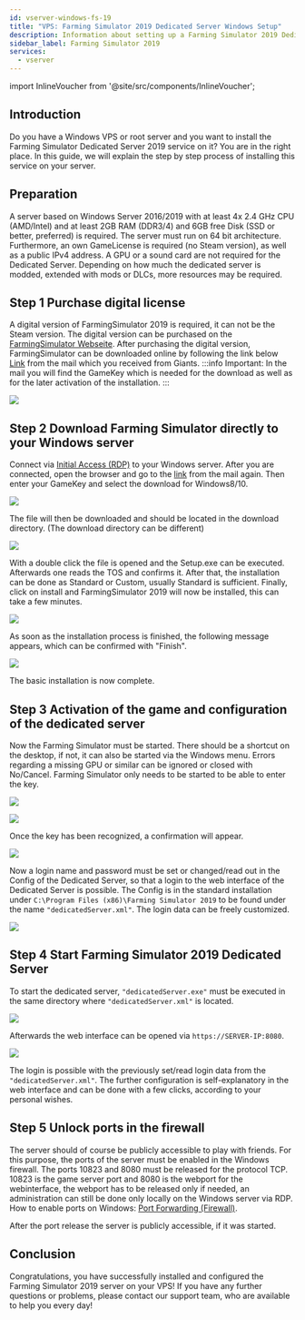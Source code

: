```yaml
---
id: vserver-windows-fs-19
title: "VPS: Farming Simulator 2019 Dedicated Server Windows Setup"
description: Information about setting up a Farming Simulator 2019 Dedicated Server on a Windows VPS from ZAP-Hosting - ZAP-Hosting.com documentation
sidebar_label: Farming Simulator 2019
services:
  - vserver
---
```


import InlineVoucher from '@site/src/components/InlineVoucher';

## Introduction

Do you have a Windows VPS or root server and you want to install the Farming Simulator Dedicated Server 2019 service on it? You are in the right place. In this guide, we will explain the step by step process of installing this service on your server.
<InlineVoucher />

## Preparation

A server based on Windows Server 2016/2019 with at least 4x 2.4 GHz CPU (AMD/Intel) and at least 2GB RAM (DDR3/4) and 6GB free Disk (SSD or better, preferred) is required. The server must run on 64 bit architecture. 
Furthermore, an own GameLicense is required (no Steam version), as well as a public IPv4 address. A GPU or a sound card are not required for the Dedicated Server. 
Depending on how much the dedicated server is modded, extended with mods or DLCs, more resources may be required. 


## Step 1 Purchase digital license

A digital version of FarmingSimulator 2019 is required, it can not be the Steam version.
The digital version can be purchased on the [FarmingSimulator Webseite](https://www.farming-simulator.com/buy-now.php?lang=de&country=de&platform=pcdigital).
After purchasing the digital version, FarmingSimulator can be downloaded online by following the link below [Link](https://eshop.giants-software.com/downloads.php) from the mail which you received from Giants.
:::info
Important: In the mail you will find the GameKey which is needed for the download as well as for the later activation of the installation. 
:::

![](https://screensaver01.zap-hosting.com/index.php/s/bR9YqJ5xXFwaWky/preview)

## Step 2 Download Farming Simulator directly to your Windows server

Connect via [Initial Access (RDP)](vserver-windows-userdp.md) to your Windows server. After you are connected, open the browser and go to the [link](https://eshop.giants-software.com/downloads.php) from the mail again. Then enter your GameKey and select the download for Windows8/10. 

![](https://screensaver01.zap-hosting.com/index.php/s/YaSo85pefHf5r5n/preview)

The file will then be downloaded and should be located in the download directory. (The download directory can be different)

![](https://screensaver01.zap-hosting.com/index.php/s/2nPDeWB97FXoFer/preview)

With a double click the file is opened and the Setup.exe can be executed.
Afterwards one reads the TOS and confirms it. After that, the installation can be done as Standard or Custom, usually Standard is sufficient. 
Finally, click on install and FarmingSimulator 2019 will now be installed, this can take a few minutes. 

![](https://screensaver01.zap-hosting.com/index.php/s/agaffABodEkxrse/preview)

As soon as the installation process is finished, the following message appears, which can be confirmed with "Finish". 

![](https://screensaver01.zap-hosting.com/index.php/s/48n27oNSxe2srRN/preview)

The basic installation is now complete. 

## Step 3 Activation of the game and configuration of the dedicated server

Now the Farming Simulator must be started. There should be a shortcut on the desktop, if not, it can also be started via the Windows menu. 
Errors regarding a missing GPU or similar can be ignored or closed with No/Cancel. Farming Simulator only needs to be started to be able to enter the key. 

![](https://screensaver01.zap-hosting.com/index.php/s/CK6izaPpk7JLi67/preview)

![](https://screensaver01.zap-hosting.com/index.php/s/9Jc4oE3t43em4nf/preview)

Once the key has been recognized, a confirmation will appear. 

![](https://screensaver01.zap-hosting.com/index.php/s/jPqAggmfjQjxgei/preview)

Now a login name and password must be set or changed/read out in the Config of the Dedicated Server, so that a login to the web interface of the Dedicated Server is possible. 
The Config is in the standard installation under 
`C:\Program Files (x86)\Farming Simulator 2019` to be found under the name `"dedicatedServer.xml"`. 
The login data can be freely customized. 

![](https://screensaver01.zap-hosting.com/index.php/s/wDcfAgymENcJ3Aa/preview)

## Step 4 Start Farming Simulator 2019 Dedicated Server

To start the dedicated server, `"dedicatedServer.exe"` must be executed in the same directory where `"dedicatedServer.xml"` is located.

![](https://screensaver01.zap-hosting.com/index.php/s/5YGepFzoR9bHAcF/preview)

Afterwards the web interface can be opened via `https://SERVER-IP:8080`. 

![](https://screensaver01.zap-hosting.com/index.php/s/Dfz7c35dpzPS9NK/preview)

The login is possible with the previously set/read login data from the `"dedicatedServer.xml"`. 
The further configuration is self-explanatory in the web interface and can be done with a few clicks, according to your personal wishes. 

## Step 5 Unlock ports in the firewall

The server should of course be publicly accessible to play with friends. For this purpose, the ports of the server must be enabled in the Windows firewall. The ports 10823 and 8080 must be released for the protocol TCP. 10823 is the game server port and 8080 is the webport for the webinterface, the webport has to be released only if needed, an administration can still be done only locally on the Windows server via RDP. 
How to enable ports on Windows: [Port Forwarding (Firewall)](vserver-windows-port.md). 

After the port release the server is publicly accessible, if it was started. 


## Conclusion

Congratulations, you have successfully installed and configured the Farming Simulator 2019 server on your VPS! If you have any further questions or problems, please contact our support team, who are available to help you every day! 

<InlineVoucher />
